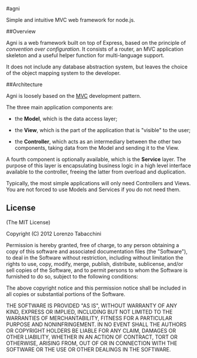 #agni

Simple and intuitive MVC web framework for node.js.

##Overview

Agni is a web framework built on top of Express, based on the principle
of _convention over configuration_.
It consists of a router, an MVC application skeleton and a useful helper function
for multi-language support.

It does not include any database abstraction system, but leaves the choice of the
object mapping system to the developer.

##Architecture

Agni is loosely based on the [MVC](http://en.wikipedia.org/wiki/Model%E2%80%93view%E2%80%93controller)
development pattern.

The three main application components are:

- the **Model**, which is the data access layer;

- the **View**, which is the part of the application that is "visible" to the user;

- the **Controller**, which acts as an intermediary between the other two components,
taking data from the Model and sending it to the View.

A fourth component is optionally available, which is the **Service** layer.
The purpose of this layer is encapsulating business logic in a high level interface
available to the controller, freeing the latter from overload and duplication.

Typically, the most simple applications will only need Controllers and Views. You
are not forced to use Models and Services if you do not need them.

## License

(The MIT License)

Copyright (C) 2012 Lorenzo Tabacchini

Permission is hereby granted, free of charge, to any person obtaining a copy of
this software and associated documentation files (the "Software"), to deal in
the Software without restriction, including without limitation the rights to
use, copy, modify, merge, publish, distribute, sublicense, and/or sell copies of
the Software, and to permit persons to whom the Software is furnished to do so,
subject to the following conditions:

The above copyright notice and this permission notice shall be included in all
copies or substantial portions of the Software.

THE SOFTWARE IS PROVIDED "AS IS", WITHOUT WARRANTY OF ANY KIND, EXPRESS OR
IMPLIED, INCLUDING BUT NOT LIMITED TO THE WARRANTIES OF MERCHANTABILITY, FITNESS
FOR A PARTICULAR PURPOSE AND NONINFRINGEMENT. IN NO EVENT SHALL THE AUTHORS OR
COPYRIGHT HOLDERS BE LIABLE FOR ANY CLAIM, DAMAGES OR OTHER LIABILITY, WHETHER
IN AN ACTION OF CONTRACT, TORT OR OTHERWISE, ARISING FROM, OUT OF OR IN
CONNECTION WITH THE SOFTWARE OR THE USE OR OTHER DEALINGS IN THE SOFTWARE.

